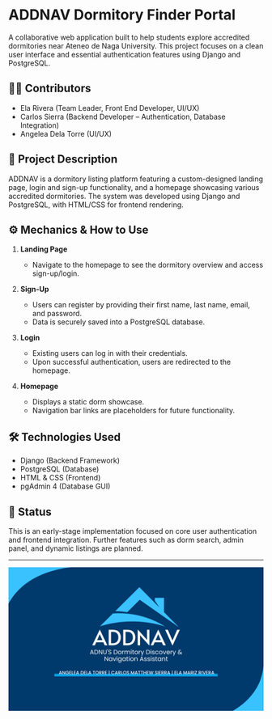 # ADDNAV Dormitory Finder Portal

A collaborative web application built to help students explore accredited dormitories near Ateneo de Naga University. This project focuses on a clean user interface and essential authentication features using Django and PostgreSQL.

## 👨‍💻 Contributors
- Ela Rivera (Team Leader, Front End Developer, UI/UX)
- Carlos Sierra (Backend Developer – Authentication, Database Integration)
- Angelea Dela Torre (UI/UX)

## 📝 Project Description

ADDNAV is a dormitory listing platform featuring a custom-designed landing page, login and sign-up functionality, and a homepage showcasing various accredited dormitories. The system was developed using Django and PostgreSQL, with HTML/CSS for frontend rendering.

## ⚙️ Mechanics & How to Use

1. **Landing Page**  
   - Navigate to the homepage to see the dormitory overview and access sign-up/login.

2. **Sign-Up**  
   - Users can register by providing their first name, last name, email, and password.
   - Data is securely saved into a PostgreSQL database.

3. **Login**  
   - Existing users can log in with their credentials.
   - Upon successful authentication, users are redirected to the homepage.

4. **Homepage**  
   - Displays a static dorm showcase.
   - Navigation bar links are placeholders for future functionality.

## 🛠 Technologies Used
- Django (Backend Framework)
- PostgreSQL (Database)
- HTML & CSS (Frontend)
- pgAdmin 4 (Database GUI)

## 🚧 Status

This is an early-stage implementation focused on core user authentication and frontend integration. Further features such as dorm search, admin panel, and dynamic listings are planned.

---

![addnav_title](addnav_title.png)

